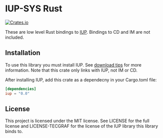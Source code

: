 IUP-SYS Rust
=============

[![Crates.io](https://img.shields.io/crates/v/iup-sys.svg)](https://crates.io/crates/iup-sys)

These are low level Rust bindings to [IUP](http://webserver2.tecgraf.puc-rio.br/iup/).
Bindings to CD and IM are not included.

Installation
-------------

To use this library you must install IUP. See [download tips][2] for more
information. Note that this crate only links with IUP, not IM or CD.

[2]: http://www.tecgraf.puc-rio.br/iup/en/download_tips.html

After installing IUP, add this crate as a dependecny in your Cargo.toml file:
``` toml
[dependencies]
iup = "0.0"
```

License
--------

This project is licensed under the MIT license. See LICENSE for the full license
and LICENSE-TECGRAF for the license of the IUP library this library binds to.
